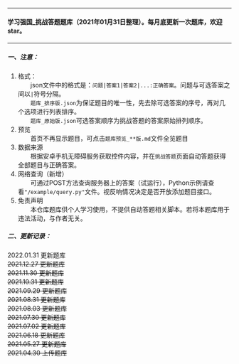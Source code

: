 <!--
 * @Author: Du Bolin
 * @Date: 2022-01-31 17:04:59
 * @LastEditTime: 2022-02-05 10:59:30
 * @LastEditors: Du Bolin
 * @Description: 
-->

---
#### 学习强国_挑战答题题库（2021年01月31日整理）。每月底更新一次题库，欢迎star。
---

##### 一、注意：  
1. 格式：  
&emsp;&emsp;json文件中的格式是：`问题|答案1|答案2|...:正确答案`。问题与可选答案之间以`|`符号分隔。  
&emsp;&emsp;`题库_排序版.json`为保证题目的唯一性，先去除可选答案的序号，再对几个选项进行列表排序。  
&emsp;&emsp;`题库_原始版.json`可选答案顺序为挑战答题的答案原始排列顺序。  
2. 预览  
&emsp;&emsp;首页不再显示题目，可点击`题库预览_**版.md`文件全览题目  
3. 数据来源  
&emsp;&emsp;根据安卓手机无障碍服务获取控件内容，并在`挑战答题`页面自动答题获得全部题目与正确答案。  
4. 网络查询（新增）  
&emsp;&emsp;可通过POST方法查询服务器上的答案（试运行），Python示例请查看`"/example/query.py"`文件。视反响情况决定是否开放添加题目接口。  
5. 免责声明  
&emsp;&emsp;本仓库题库供个人学习使用，不提供自动答题相关脚本。若将本题库用于违法活动，与作者无关。

##### 二、更新记录：
2022.01.31 更新题库  
~~2021.12.27 更新题库~~  
~~2021.11.30 更新题库~~  
~~2021.10.31 更新题库~~  
~~2021.09.29 更新题库~~  
~~2021.08.31 更新题库~~  
~~2021.08.03 更新题库~~  
~~2021.07.30 更新题库~~  
~~2021.07.02 更新题库~~  
~~2021.06.18 更新题库~~  
~~2021.05.27 更新题库~~  
~~2021.04.30 上传题库~~